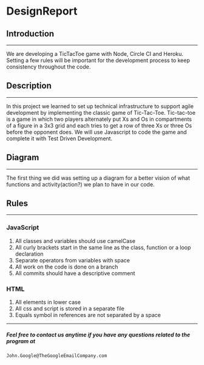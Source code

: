 # DesignReport

## Introduction
---
We are developing a TicTacToe game with Node, Circle CI and Heroku. Setting a few rules will be important for the development process to keep consistency throughout the code.

## Description
---
In this project we learned to set up technical infrastructure to support agile development by implementing the classic game of Tic-Tac-Toe. Tic-tac-toe is a game in which two players alternately put Xs and Os in compartments of a figure in a 3x3 grid and each tries to get a row of three Xs or three Os before the opponent does.  We will use Javascript to code the game and complete it with Test Driven Development.

## Diagram
---
The first thing we did was setting up a diagram for a better vision of what functions and activity(action?) we plan to have in our code.



## Rules
---
### JavaScript
1. All classes and variables should use camelCase
2. All curly brackets start in the same line as the class, function or a loop declaration
3. Separate operators from variables with space
4. All work on the code is done on a branch
5. All commits should have a descriptive comment

### HTML
1. All elements in lower case
2. All css and script is stored in a separate file
3. Equals symbol in references are not separated by a space

---
##### Feel free to contact us anytime if you have any questions related to the program at
`John.Google@TheGoogleEmailCompany.com`

